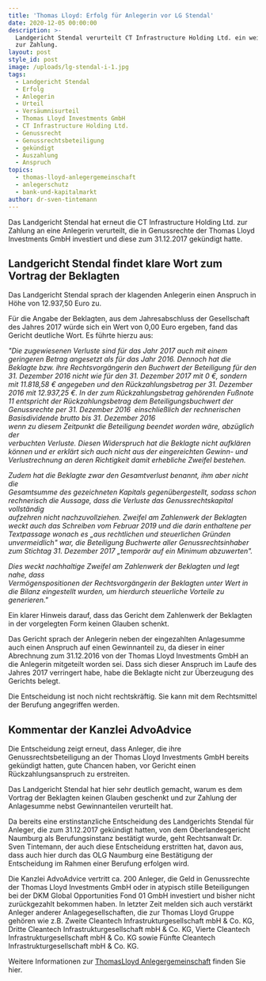 ```yaml
---
title: 'Thomas Lloyd: Erfolg für Anlegerin vor LG Stendal'
date: 2020-12-05 00:00:00
description: >-
  Landgericht Stendal verurteilt CT Infrastructure Holding Ltd. ein weiteres Mal
  zur Zahlung.
layout: post
style_id: post
image: /uploads/lg-stendal-i-1.jpg
tags:
  - Landgericht Stendal
  - Erfolg
  - Anlegerin
  - Urteil
  - Versäumnisurteil
  - Thomas Lloyd Investments GmbH
  - CT Infrastructure Holding Ltd.
  - Genussrecht
  - Genussrechtsbeteiligung
  - gekündigt
  - Auszahlung
  - Anspruch
topics:
  - thomas-lloyd-anlegergemeinschaft
  - anlegerschutz
  - bank-und-kapitalmarkt
author: dr-sven-tintemann
---
```

Das Landgericht Stendal hat erneut die CT Infrastructure Holding Ltd. zur Zahlung an eine Anlegerin verurteilt, die in Genussrechte der Thomas Lloyd Investments GmbH investiert und diese zum 31.12.2017 gekündigt hatte.

## Landgericht Stendal findet klare Wort zum Vortrag der Beklagten

Das Landgericht Stendal sprach der klagenden Anlegerin einen Anspruch in Höhe von 12.937,50 Euro zu.&nbsp;

Für die Angabe der Beklagten, aus dem Jahresabschluss der Gesellschaft des Jahres 2017 würde sich ein Wert von 0,00 Euro ergeben, fand das Gericht deutliche Wort. Es führte hierzu aus:

*"Die zugewiesenen Verluste sind für das Jahr 2017 auch mit einem geringeren Betrag angesetzt als für das Jahr 2016. Dennoch hat die Beklagte bzw. ihre Rechtsvorgängerin den Buchwert der Beteiligung für den 31. Dezember 2016 nicht wie für den 31. Dezember 2017 mit 0 €, sondern mit 11.818,58 € angegeben und den Rückzahlungsbetrag per 31. Dezember 2016 mit 12.937,25 €. In der zum Rückzahlungsbetrag gehörenden Fußnote 11 entspricht der Rückzahlungsbetrag dem Beteiligungsbuchwert der Genussrechte per 31. Dezember 2016&nbsp; einschließlich der rechnerischen Basisdividende brutto bis 31. Dezember 2016<br>wenn zu diesem Zeitpunkt die Beteiligung beendet worden wäre, abzüglich der<br>verbuchten Verluste. Diesen Widerspruch hat die Beklagte nicht aufklären können und er erklärt sich auch nicht aus der eingereichten Gewinn- und Verlustrechnung an deren Richtigkeit damit erhebliche Zweifel bestehen.*

*Zudem hat die Beklagte zwar den Gesamtverlust benannt, ihm aber nicht die<br>Gesamtsumme des gezeichneten Kapitals gegenübergestellt, sodass schon<br>rechnerisch die Aussage, dass die Verluste das Genussrechtskapital vollständig<br>aufzehren nicht nachzuvollziehen. Zweifel am Zahlenwerk der Beklagten weckt auch das Schreiben vom Februar 2019 und die darin enthaltene per Textpassage wonach es „aus rechtlichen und steuerlichen Gründen unvermeidlich" war, die Beteiligung Buchwerte aller Genussrechtsinhaber zum Stichtag 31. Dezember 2017 „temporär auf ein Minimum abzuwerten".*

*Dies weckt nachhaltige Zweifel am Zahlenwerk der Beklagten und legt nahe, dass<br>Vermögenspositionen der Rechtsvorgängerin der Beklagten unter Wert in die Bilanz eingestellt wurden, um hierdurch steuerliche Vorteile zu generieren."*

Ein klarer Hinweis darauf, dass das Gericht dem Zahlenwerk der Beklagten in der vorgelegten Form keinen Glauben schenkt.

Das Gericht sprach der Anlegerin neben der eingezahlten Anlagesumme auch einen Anspruch auf einen Gewinnanteil zu, da dieser in einer Abrechnung zum 31.12.2016 von der Thomas Lloyd Investments GmbH an die Anlegerin mitgeteilt worden sei. Dass sich dieser Anspruch im Laufe des Jahres 2017 verringert habe, habe die Beklagte nicht zur Überzeugung des Gerichts belegt.&nbsp;

Die Entscheidung ist noch nicht rechtskräftig. Sie kann mit dem Rechtsmittel der Berufung angegriffen werden.&nbsp;

## Kommentar der Kanzlei AdvoAdvice

Die Entscheidung zeigt erneut, dass Anleger, die ihre Genussrechtsbeteiligung an der Thomas Lloyd Investments GmbH bereits gekündigt hatten, gute Chancen haben, vor Gericht einen Rückzahlungsanspruch zu erstreiten.&nbsp;

Das Landgericht Stendal hat hier sehr deutlich gemacht, warum es dem Vortrag der Beklagten keinen Glauben geschenkt und zur Zahlung der Anlagesumme nebst Gewinnanteilen verurteilt hat.&nbsp;

Da bereits eine erstinstanzliche Entscheidung des Landgerichts Stendal für Anleger, die zum 31.12.2017 gekündigt hatten, von dem Oberlandesgericht Naumburg als Berufungsinstanz bestätigt wurde, geht Rechtsanwalt Dr. Sven Tintemann, der auch diese Entscheidung erstritten hat, davon aus, dass auch hier durch das OLG Naumburg eine Bestätigung der Entscheidung im Rahmen einer Berufung erfolgen wird.&nbsp;

Die Kanzlei AdvoAdvice vertritt ca. 200 Anleger, die Geld in Genussrechte der Thomas Lloyd Investments GmbH oder in atypisch stille Beteiligungen bei der DKM Global Opportunities Fond 01 GmbH investiert und bisher nicht zurückgezahlt bekommen haben. In letzter Zeit melden sich auch verstärkt Anleger anderer Anlagegesellschaften, die zur Thomas Lloyd Gruppe gehören wie z.B. Zweite Cleantech Infrastrukturgesellschaft mbH & Co. KG, Dritte Cleantech Infrastrukturgesellschaft mbH & Co. KG, Vierte Cleantech Infrastrukturgesellschaft mbH & Co. KG sowie Fünfte Cleantech Infrastrukturgesellschaft mbH & Co. KG.

Weitere Informationen zur [ThomasLloyd Anlegergemeinschaft](/themen/thomas-lloyd-anlegergemeinschaft/) finden Sie hier.&nbsp;